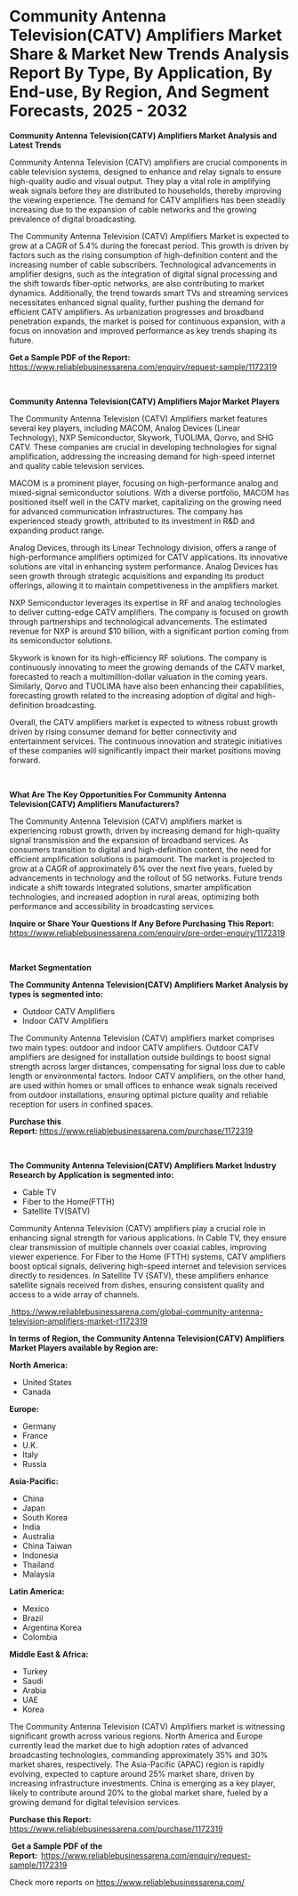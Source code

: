 <p><h1>Community Antenna Television(CATV) Amplifiers Market Share & Market New Trends Analysis Report By Type, By Application, By End-use, By Region, And Segment Forecasts, 2025 - 2032</h1></p><p><strong>Community Antenna Television(CATV) Amplifiers Market Analysis and Latest Trends</strong></p>
<p><p>Community Antenna Television (CATV) amplifiers are crucial components in cable television systems, designed to enhance and relay signals to ensure high-quality audio and visual output. They play a vital role in amplifying weak signals before they are distributed to households, thereby improving the viewing experience. The demand for CATV amplifiers has been steadily increasing due to the expansion of cable networks and the growing prevalence of digital broadcasting.</p><p>The Community Antenna Television (CATV) Amplifiers Market is expected to grow at a CAGR of 5.4% during the forecast period. This growth is driven by factors such as the rising consumption of high-definition content and the increasing number of cable subscribers. Technological advancements in amplifier designs, such as the integration of digital signal processing and the shift towards fiber-optic networks, are also contributing to market dynamics. Additionally, the trend towards smart TVs and streaming services necessitates enhanced signal quality, further pushing the demand for efficient CATV amplifiers. As urbanization progresses and broadband penetration expands, the market is poised for continuous expansion, with a focus on innovation and improved performance as key trends shaping its future.</p></p>
<p><strong>Get a Sample PDF of the Report:&nbsp;</strong> <a href="https://www.reliablebusinessarena.com/enquiry/request-sample/1172319?utm_campaign=2136&utm_medium=2&utm_source=Github&utm_content=ia&utm_term=06042025&utm_id=community-antenna-televisioncatv-amplifiers">https://www.reliablebusinessarena.com/enquiry/request-sample/1172319</a></p>
<p>&nbsp;</p>
<p><strong>Community Antenna Television(CATV) Amplifiers Major Market Players</strong></p>
<p><p>The Community Antenna Television (CATV) Amplifiers market features several key players, including MACOM, Analog Devices (Linear Technology), NXP Semiconductor, Skywork, TUOLIMA, Qorvo, and SHG CATV. These companies are crucial in developing technologies for signal amplification, addressing the increasing demand for high-speed internet and quality cable television services.</p><p>MACOM is a prominent player, focusing on high-performance analog and mixed-signal semiconductor solutions. With a diverse portfolio, MACOM has positioned itself well in the CATV market, capitalizing on the growing need for advanced communication infrastructures. The company has experienced steady growth, attributed to its investment in R&D and expanding product range.</p><p>Analog Devices, through its Linear Technology division, offers a range of high-performance amplifiers optimized for CATV applications. Its innovative solutions are vital in enhancing system performance. Analog Devices has seen growth through strategic acquisitions and expanding its product offerings, allowing it to maintain competitiveness in the amplifiers market.</p><p>NXP Semiconductor leverages its expertise in RF and analog technologies to deliver cutting-edge CATV amplifiers. The company is focused on growth through partnerships and technological advancements. The estimated revenue for NXP is around $10 billion, with a significant portion coming from its semiconductor solutions.</p><p>Skywork is known for its high-efficiency RF solutions. The company is continuously innovating to meet the growing demands of the CATV market, forecasted to reach a multimillion-dollar valuation in the coming years. Similarly, Qorvo and TUOLIMA have also been enhancing their capabilities, forecasting growth related to the increasing adoption of digital and high-definition broadcasting.</p><p>Overall, the CATV amplifiers market is expected to witness robust growth driven by rising consumer demand for better connectivity and entertainment services. The continuous innovation and strategic initiatives of these companies will significantly impact their market positions moving forward.</p></p>
<p>&nbsp;</p>
<p><strong>What Are The Key Opportunities For Community Antenna Television(CATV) Amplifiers Manufacturers?</strong></p>
<p><p>The Community Antenna Television (CATV) amplifiers market is experiencing robust growth, driven by increasing demand for high-quality signal transmission and the expansion of broadband services. As consumers transition to digital and high-definition content, the need for efficient amplification solutions is paramount. The market is projected to grow at a CAGR of approximately 6% over the next five years, fueled by advancements in technology and the rollout of 5G networks. Future trends indicate a shift towards integrated solutions, smarter amplification technologies, and increased adoption in rural areas, optimizing both performance and accessibility in broadcasting services.</p></p>
<p><strong>Inquire or Share Your Questions If Any Before Purchasing This Report:</strong> <a href="https://www.reliablebusinessarena.com/enquiry/pre-order-enquiry/1172319?utm_campaign=2136&utm_medium=2&utm_source=Github&utm_content=ia&utm_term=06042025&utm_id=community-antenna-televisioncatv-amplifiers">https://www.reliablebusinessarena.com/enquiry/pre-order-enquiry/1172319</a></p>
<p>&nbsp;</p>
<p><strong>Market Segmentation</strong></p>
<p><strong>The Community Antenna Television(CATV) Amplifiers Market Analysis by types is segmented into:</strong></p>
<p><ul><li>Outdoor CATV Amplifiers</li><li>Indoor CATV Amplifiers</li></ul></p>
<p><p>The Community Antenna Television (CATV) amplifiers market comprises two main types: outdoor and indoor CATV amplifiers. Outdoor CATV amplifiers are designed for installation outside buildings to boost signal strength across larger distances, compensating for signal loss due to cable length or environmental factors. Indoor CATV amplifiers, on the other hand, are used within homes or small offices to enhance weak signals received from outdoor installations, ensuring optimal picture quality and reliable reception for users in confined spaces.</p></p>
<p><strong>Purchase this Report:&nbsp;</strong><a href="https://www.reliablebusinessarena.com/purchase/1172319?utm_campaign=2136&utm_medium=2&utm_source=Github&utm_content=ia&utm_term=06042025&utm_id=community-antenna-televisioncatv-amplifiers">https://www.reliablebusinessarena.com/purchase/1172319</a></p>
<p>&nbsp;</p>
<p><strong>The Community Antenna Television(CATV) Amplifiers Market Industry Research by Application is segmented into:</strong></p>
<p><ul><li>Cable TV</li><li>Fiber to the Home(FTTH)</li><li>Satellite TV(SATV)</li></ul></p>
<p><p>Community Antenna Television (CATV) amplifiers play a crucial role in enhancing signal strength for various applications. In Cable TV, they ensure clear transmission of multiple channels over coaxial cables, improving viewer experience. For Fiber to the Home (FTTH) systems, CATV amplifiers boost optical signals, delivering high-speed internet and television services directly to residences. In Satellite TV (SATV), these amplifiers enhance satellite signals received from dishes, ensuring consistent quality and access to a wide array of channels.</p></p>
<p><a href="https://www.reliablebusinessarena.com/global-community-antenna-television-amplifiers-market-r1172319?utm_campaign=2136&utm_medium=2&utm_source=Github&utm_content=ia&utm_term=06042025&utm_id=community-antenna-televisioncatv-amplifiers">&nbsp;https://www.reliablebusinessarena.com/global-community-antenna-television-amplifiers-market-r1172319</a></p>
<p><strong>In terms of Region, the Community Antenna Television(CATV) Amplifiers Market Players available by Region are:</strong></p>
<p>
    <p> <strong> North America: </strong>
        <ul>
            <li>United States</li>
            <li>Canada</li>
        </ul>
        </p> 
    <p> <strong> Europe: </strong>
        <ul>
            <li>Germany</li>
            <li>France</li>
            <li>U.K.</li>
            <li>Italy</li>
            <li>Russia</li>
        </ul>
        </p> 
    <p> <strong> Asia-Pacific: </strong>
        <ul>
            <li>China</li>
            <li>Japan</li>
            <li>South Korea</li>
            <li>India</li>
            <li>Australia</li>
            <li>China Taiwan</li>
            <li>Indonesia</li>
            <li>Thailand</li>
            <li>Malaysia</li>
        </ul>
        </p> 
    <p> <strong> Latin America: </strong>
        <ul>
            <li>Mexico</li>
            <li>Brazil</li>
            <li>Argentina Korea</li>
            <li>Colombia</li>
        </ul>
        </p> 
    <p> <strong> Middle East & Africa: </strong>
        <ul>
            <li>Turkey</li>
            <li>Saudi</li>
            <li>Arabia</li>
            <li>UAE</li>
            <li>Korea</li>
        </ul>
    </p>
    </p>
<p><p>The Community Antenna Television (CATV) Amplifiers market is witnessing significant growth across various regions. North America and Europe currently lead the market due to high adoption rates of advanced broadcasting technologies, commanding approximately 35% and 30% market shares, respectively. The Asia-Pacific (APAC) region is rapidly evolving, expected to capture around 25% market share, driven by increasing infrastructure investments. China is emerging as a key player, likely to contribute around 20% to the global market share, fueled by a growing demand for digital television services.</p></p>
<p><strong>Purchase this Report: </strong><a href="https://www.reliablebusinessarena.com/purchase/1172319?utm_campaign=2136&utm_medium=2&utm_source=Github&utm_content=ia&utm_term=06042025&utm_id=community-antenna-televisioncatv-amplifiers">https://www.reliablebusinessarena.com/purchase/1172319</a></p>
<p>&nbsp;<strong>Get a Sample PDF of the Report:&nbsp;&nbsp;</strong><a href="https://www.reliablebusinessarena.com/enquiry/request-sample/1172319?utm_campaign=2136&utm_medium=2&utm_source=Github&utm_content=ia&utm_term=06042025&utm_id=community-antenna-televisioncatv-amplifiers">https://www.reliablebusinessarena.com/enquiry/request-sample/1172319</a></p>
<p><strong></strong></p>
<p>Check more reports on <a href="https://www.reliablebusinessarena.com/?utm_campaign=2136&utm_medium=2&utm_source=Github&utm_content=ia&utm_term=06042025&utm_id=community-antenna-televisioncatv-amplifiers">https://www.reliablebusinessarena.com/</a></p>